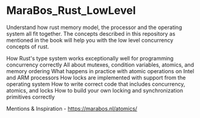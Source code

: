 # MaraBos_Rust_LowLevel

Understand how rust memory model, the processor and the operating system all fit together. The concepts described in this repository as mentioned in the book will help you with the low level concurrency concepts of rust. 

How Rust's type system works exceptionally well for programming concurrency correctly
All about mutexes, condition variables, atomics, and memory ordering
What happens in practice with atomic operations on Intel and ARM processors
How locks are implemented with support from the operating system
How to write correct code that includes concurrency, atomics, and locks
How to build your own locking and synchronization primitives correctly

Mentions & Inspiration - https://marabos.nl/atomics/ 
